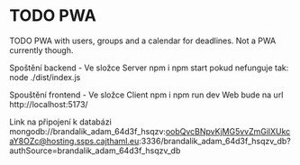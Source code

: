 # TODO PWA

TODO PWA with users, groups and a calendar for deadlines. Not a PWA currently though.

Spoštění backend - Ve složce Server
npm i
npm start 
pokud nefunguje tak: node ./dist/index.js

Spouštění frontend - Ve složce Client
npm i
npm run dev
Web bude na url http://localhost:5173/

Link na připojení k databázi
mongodb://brandalik_adam_64d3f_hsqzv:oobQvcBNpvKjMG5vvZmGilXUkcaY8OZc@hosting.ssps.cajthaml.eu:3336/brandalik_adam_64d3f_hsqzv_db?authSource=brandalik_adam_64d3f_hsqzv_db
